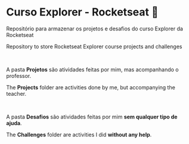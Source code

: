 <h1>
  Curso Explorer - Rocketseat 🚀
</h1>

<p>
  Repositório para armazenar os projetos e desafios do curso Explorer da Rocketseat <br>
</p>
<p>
  󠁧Repository to store Rocketseat Explorer course projects and challenges
</p>
<br>
<p>
  A pasta <strong>Projetos</strong> são atividades feitas por mim, mas acompanhando o professor.
</p>
<p>
  The <strong>Projects</strong> folder are activities done by me, but accompanying the teacher.
</p>
<br>
<p>
  A pasta <strong>Desafios</strong> são atividades feitas por mim <strong>sem qualquer tipo de ajuda</strong>.
</p>
<p>
  The <strong>Challenges</strong> folder are activities I did <strong>without any help</strong>.
</p>
